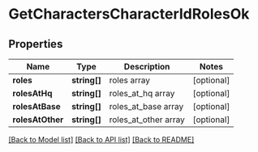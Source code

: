 # GetCharactersCharacterIdRolesOk

## Properties
Name | Type | Description | Notes
------------ | ------------- | ------------- | -------------
**roles** | **string[]** | roles array | [optional] 
**rolesAtHq** | **string[]** | roles_at_hq array | [optional] 
**rolesAtBase** | **string[]** | roles_at_base array | [optional] 
**rolesAtOther** | **string[]** | roles_at_other array | [optional] 

[[Back to Model list]](../README.md#documentation-for-models) [[Back to API list]](../README.md#documentation-for-api-endpoints) [[Back to README]](../README.md)


